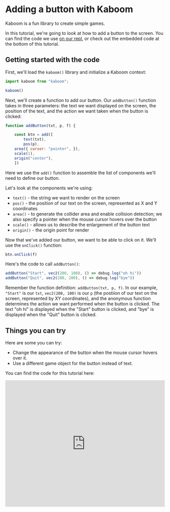 # Adding a button with Kaboom

Kaboom is a fun library to create simple games. 

In this tutorial, we're going to look at how to add a button to the screen. You can find the code we use [on our repl](https://replit.com/@ritza/add-button-tutorial), or check out the embedded code at the bottom of this tutorial. 

## Getting started with the code

First, we'll load the `kaboom()` library and initialize a Kaboom context: 

```js
import kaboom from "kaboom";

kaboom()
```

Next, we'll create a function to add our button. Our `addButton()` function takes in three parameters: the text we want displayed on the screen, the position of the text, and the action we want taken when the button is clicked:

```js
function addButton(txt, p, f) {

    const btn = add([
        text(txt),
        pos(p),
	area({ cursor: "pointer", }),
	scale(1),
	origin("center"),
    ])
```

Here we use the `add()` function to assemble the list of components we'll need to define our button. 

Let's look at the components we're using:

- `text()` - the string we want to render on the screen
- `pos()` - the position of our text on the screen, represented as X and Y coordinates 
- `area()` - to generate the collider area and enable collision detection; we also specify a pointer when the mouse cursor hovers over the button
- `scale()` - allows us to describe the enlargement of the button text
- `origin()` - the origin point for render

Now that we've added our button, we want to be able to click on it. We'll use the `onClick()` function:

```js
btn.onClick(f)
```

Here's the code to call `addButton()`:

```js
addButton("Start", vec2(200, 100), () => debug.log("oh hi"))
addButton("Quit", vec2(200, 200), () => debug.log("bye"))
```

Remember the function definition: `addButton(txt, p, f)`. In our example, `"Start"` is our `txt`, `vec2(200, 100)` is our `p` (the postiion of our text on the screen, represented by XY coordinates), and the anonymous function determines the action we want performed when the button is clicked. The text "oh hi" is displayed when the "Start" button is clicked, and "bye" is displayed when the "Quit" button is clicked.

## Things you can try

Here are some you can try:

- Change the appearance of the button when the mouse cursor hovers over it.
- Use a different game object for the button instead of text.

You can find the code for this tutorial here:

<iframe height="400px" width="100%" src="https://replit.com/@ritza/add-button-tutorial?embed=true" scrolling="no" frameborder="no" allowtransparency="true" allowfullscreen="true" sandbox="allow-forms allow-pointer-lock allow-popups allow-same-origin allow-scripts allow-modals"></iframe>
